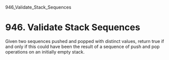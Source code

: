 946_Validate_Stack_Sequences
# 946. Validate Stack Sequences

Given two sequences pushed and popped with distinct
        values, return true if and only if this could have been the
        result of a sequence of push and pop operations on an initially empty stack.